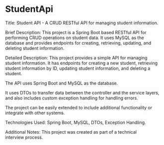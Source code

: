 # StudentApi
Title: Student API - A CRUD RESTful API for managing student information.

Brief Description: This project is a Spring Boot based RESTful API for performing CRUD operations on student data. It uses MySQL as the database and provides endpoints for creating, retrieving, updating, and deleting student information.

Detailed Description: This project provides a simple API for managing student information. It has endpoints for creating a new student, retrieving student information by ID, updating student information, and deleting a student.

The API uses Spring Boot and MySQL as the database.

It uses DTOs to transfer data between the controller and the service layers, and also includes custom exception handling for handling errors.

The project can be easily extended to include additional functionality or integrate with other systems. 

Technologies Used: Spring Boot, MySQL, DTOs, Exception Handling.

Additional Notes: This project was created as part of a technical interview process.
